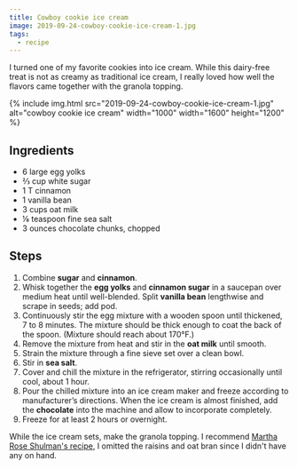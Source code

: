 ```yaml
---
title: Cowboy cookie ice cream
image: 2019-09-24-cowboy-cookie-ice-cream-1.jpg
tags:
  - recipe
---
```


I turned one of my favorite cookies into ice cream. While this dairy-free treat is not as creamy as traditional ice cream, I really loved how well the flavors came together with the granola topping.

<div class="photos">
{% include img.html src="2019-09-24-cowboy-cookie-ice-cream-1.jpg" alt="cowboy cookie ice cream" width="1000" width="1600" height="1200" %}
</div>

## Ingredients

- 6 large egg yolks
- ⅔ cup white sugar
- 1 T cinnamon
- 1 vanilla bean
- 3 cups oat milk
- ⅛ teaspoon fine sea salt
- 3 ounces chocolate chunks, chopped

## Steps

1. Combine **sugar** and **cinnamon**.
2. Whisk together the **egg yolks** and **cinnamon sugar** in a saucepan over medium heat until well-blended. Split **vanilla bean** lengthwise and scrape in seeds; add pod.
3. Continuously stir the egg mixture with a wooden spoon until thickened, 7 to 8 minutes. The mixture should be thick enough to coat the back of the spoon. (Mixture should reach about 170°F.)
4. Remove the mixture from heat and stir in the **oat milk** until smooth.
5. Strain the mixture through a fine sieve set over a clean bowl.
6. Stir in **sea salt**.
7. Cover and chill the mixture in the refrigerator, stirring occasionally until cool, about 1 hour.
8. Pour the chilled mixture into an ice cream maker and freeze according to manufacturer’s directions. When the ice cream is almost finished, add the **chocolate** into the machine and allow to incorporate completely.
9. Freeze for at least 2 hours or overnight.

While the ice cream sets, make the granola topping. I recommend [Martha Rose Shulman's recipe](https://cooking.nytimes.com/recipes/1014414-granola), I omitted the raisins and oat bran since I didn't have any on hand.
